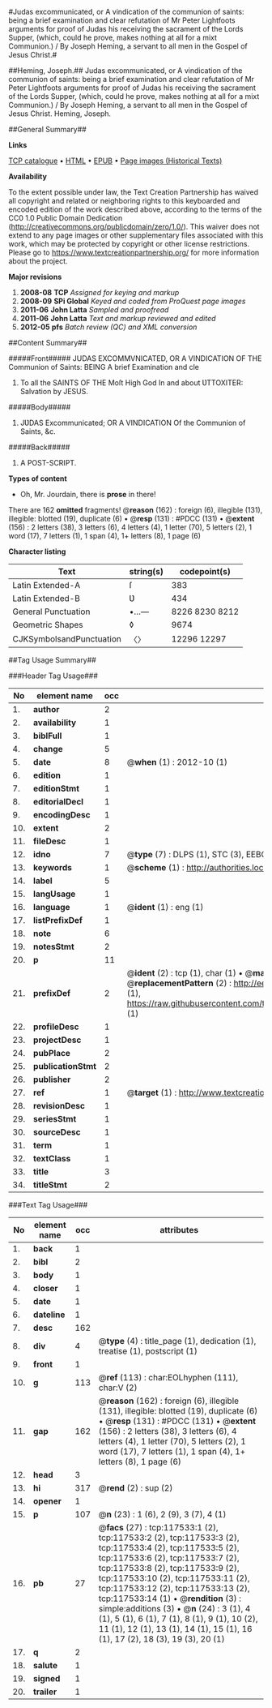 #Judas excommunicated, or A vindication of the communion of saints: being a brief examination and clear refutation of Mr Peter Lightfoots arguments for proof of Judas his receiving the sacrament of the Lords Supper, (which, could he prove, makes nothing at all for a mixt Communion.) / By Joseph Heming, a servant to all men in the Gospel of Jesus Christ.#

##Heming, Joseph.##
Judas excommunicated, or A vindication of the communion of saints: being a brief examination and clear refutation of Mr Peter Lightfoots arguments for proof of Judas his receiving the sacrament of the Lords Supper, (which, could he prove, makes nothing at all for a mixt Communion.) / By Joseph Heming, a servant to all men in the Gospel of Jesus Christ.
Heming, Joseph.

##General Summary##

**Links**

[TCP catalogue](http://www.ota.ox.ac.uk/tcp/)  • 
[HTML](http://tei.it.ox.ac.uk/tcp/Texts-HTML/free/A86/A86188.html)  • 
[EPUB](http://tei.it.ox.ac.uk/tcp/Texts-EPUB/free/A86/A86188.epub) • 
[Page images (Historical Texts)](https://historicaltexts.jisc.ac.uk/eebo-99865294e)

**Availability**

To the extent possible under law, the Text Creation Partnership has waived all copyright and related or neighboring rights to this keyboarded and encoded edition of the work described above, according to the terms of the CC0 1.0 Public Domain Dedication (http://creativecommons.org/publicdomain/zero/1.0/). This waiver does not extend to any page images or other supplementary files associated with this work, which may be protected by copyright or other license restrictions. Please go to https://www.textcreationpartnership.org/ for more information about the project.

**Major revisions**

1. __2008-08__ __TCP__ *Assigned for keying and markup*
1. __2008-09__ __SPi Global__ *Keyed and coded from ProQuest page images*
1. __2011-06__ __John Latta__ *Sampled and proofread*
1. __2011-06__ __John Latta__ *Text and markup reviewed and edited*
1. __2012-05__ __pfs__ *Batch review (QC) and XML conversion*

##Content Summary##

#####Front#####
JUDAS EXCOMMVNICATED, OR A VINDICATION OF THE Communion of Saints: BEING A brief Examination and cle
1. To all the SAINTS OF THE Moſt High God In and about ƲTTOXITER: Salvation by JESUS.

#####Body#####

1. JƲDAS Excommunicated; OR A VINDICATION Of the Communion of Saints, &c.

#####Back#####

1. A POST-SCRIPT.

**Types of content**

  * Oh, Mr. Jourdain, there is **prose** in there!

There are 162 **omitted** fragments! 
 @__reason__ (162) : foreign (6), illegible (131), illegible: blotted (19), duplicate (6)  •  @__resp__ (131) : #PDCC (131)  •  @__extent__ (156) : 2 letters (38), 3 letters (6), 4 letters (4), 1 letter (70), 5 letters (2), 1 word (17), 7 letters (1), 1 span (4), 1+ letters (8), 1 page (6)

**Character listing**


|Text|string(s)|codepoint(s)|
|---|---|---|
|Latin Extended-A|ſ|383|
|Latin Extended-B|Ʋ|434|
|General Punctuation|•…—|8226 8230 8212|
|Geometric Shapes|◊|9674|
|CJKSymbolsandPunctuation|〈〉|12296 12297|

##Tag Usage Summary##

###Header Tag Usage###

|No|element name|occ|attributes|
|---|---|---|---|
|1.|__author__|2||
|2.|__availability__|1||
|3.|__biblFull__|1||
|4.|__change__|5||
|5.|__date__|8| @__when__ (1) : 2012-10 (1)|
|6.|__edition__|1||
|7.|__editionStmt__|1||
|8.|__editorialDecl__|1||
|9.|__encodingDesc__|1||
|10.|__extent__|2||
|11.|__fileDesc__|1||
|12.|__idno__|7| @__type__ (7) : DLPS (1), STC (3), EEBO-CITATION (1), PROQUEST (1), VID (1)|
|13.|__keywords__|1| @__scheme__ (1) : http://authorities.loc.gov/ (1)|
|14.|__label__|5||
|15.|__langUsage__|1||
|16.|__language__|1| @__ident__ (1) : eng (1)|
|17.|__listPrefixDef__|1||
|18.|__note__|6||
|19.|__notesStmt__|2||
|20.|__p__|11||
|21.|__prefixDef__|2| @__ident__ (2) : tcp (1), char (1)  •  @__matchPattern__ (2) : ([0-9\-]+):([0-9IVX]+) (1), (.+) (1)  •  @__replacementPattern__ (2) : http://eebo.chadwyck.com/downloadtiff?vid=$1&page=$2 (1), https://raw.githubusercontent.com/textcreationpartnership/Texts/master/tcpchars.xml#$1 (1)|
|22.|__profileDesc__|1||
|23.|__projectDesc__|1||
|24.|__pubPlace__|2||
|25.|__publicationStmt__|2||
|26.|__publisher__|2||
|27.|__ref__|1| @__target__ (1) : http://www.textcreationpartnership.org/docs/. (1)|
|28.|__revisionDesc__|1||
|29.|__seriesStmt__|1||
|30.|__sourceDesc__|1||
|31.|__term__|1||
|32.|__textClass__|1||
|33.|__title__|3||
|34.|__titleStmt__|2||


###Text Tag Usage###

|No|element name|occ|attributes|
|---|---|---|---|
|1.|__back__|1||
|2.|__bibl__|2||
|3.|__body__|1||
|4.|__closer__|1||
|5.|__date__|1||
|6.|__dateline__|1||
|7.|__desc__|162||
|8.|__div__|4| @__type__ (4) : title_page (1), dedication (1), treatise (1), postscript (1)|
|9.|__front__|1||
|10.|__g__|113| @__ref__ (113) : char:EOLhyphen (111), char:V (2)|
|11.|__gap__|162| @__reason__ (162) : foreign (6), illegible (131), illegible: blotted (19), duplicate (6)  •  @__resp__ (131) : #PDCC (131)  •  @__extent__ (156) : 2 letters (38), 3 letters (6), 4 letters (4), 1 letter (70), 5 letters (2), 1 word (17), 7 letters (1), 1 span (4), 1+ letters (8), 1 page (6)|
|12.|__head__|3||
|13.|__hi__|317| @__rend__ (2) : sup (2)|
|14.|__opener__|1||
|15.|__p__|107| @__n__ (23) : 1 (6), 2 (9), 3 (7), 4 (1)|
|16.|__pb__|27| @__facs__ (27) : tcp:117533:1 (2), tcp:117533:2 (2), tcp:117533:3 (2), tcp:117533:4 (2), tcp:117533:5 (2), tcp:117533:6 (2), tcp:117533:7 (2), tcp:117533:8 (2), tcp:117533:9 (2), tcp:117533:10 (2), tcp:117533:11 (2), tcp:117533:12 (2), tcp:117533:13 (2), tcp:117533:14 (1)  •  @__rendition__ (3) : simple:additions (3)  •  @__n__ (24) : 3 (1), 4 (1), 5 (1), 6 (1), 7 (1), 8 (1), 9 (1), 10 (2), 11 (1), 12 (1), 13 (1), 14 (1), 15 (1), 16 (1), 17 (2), 18 (3), 19 (3), 20 (1)|
|17.|__q__|2||
|18.|__salute__|1||
|19.|__signed__|1||
|20.|__trailer__|1||
